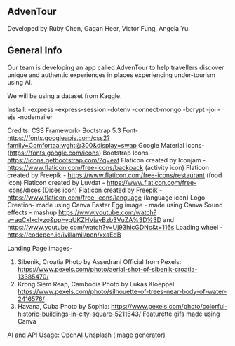 ## AdvenTour

Developed by Ruby Chen, Gagan Heer, Victor Fung, Angela Yu. 

## General Info
Our team is developing an app called AdvenTour to help travellers discover unique and authentic experiences in places experiencing under-tourism using AI.

We will be using a dataset from Kaggle.

Install:
-express
-express-session
-dotenv
-connect-mongo
-bcrypt
-joi
-ejs
-nodemailer

Credits:
CSS Framework- Bootstrap 5.3
Font- https://fonts.googleapis.com/css2?family=Comfortaa:wght@300&display=swap
Google Material Icons- (https://fonts.google.com/icons) 
Bootstrap Icons - https://icons.getbootstrap.com/?q=eat 
Flaticon created by Iconjam - https://www.flaticon.com/free-icons/backpack (activity icon)
Flaticon created by Freepik - https://www.flaticon.com/free-icons/restaurant (food icon)
Flaticon created by Luvdat - https://www.flaticon.com/free-icons/dices (Dices icon)
Flaticon created by Freepik -https://www.flaticon.com/free-icons/language (language icon)
Logo Creation- made using Canva
Easter Egg image - made using Canva
Sound effects - mashup https://www.youtube.com/watch?v=aqCxlxclyzo&pp=ygUKZHVjayBzb3VuZA%3D%3D and https://www.youtube.com/watch?v=Uj93hicGDNc&t=116s
Loading wheel - https://codepen.io/ivillamil/pen/xxaEdB


Landing Page images-
1. Sibenik, Croatia Photo by Assedrani Official  from Pexels: https://www.pexels.com/photo/aerial-shot-of-sibenik-croatia-13385470/
2. Krong Siem Reap, Cambodia Photo by Lukas Kloeppel: https://www.pexels.com/photo/silhouette-of-trees-near-body-of-water-2416576/
3. Havana, Cuba Photo by Sophia: https://www.pexels.com/photo/colorful-historic-buildings-in-city-square-5211643/
Featurette gifs made using Canva 

AI and API Usage:
OpenAI 
Unsplash (image generator) 

